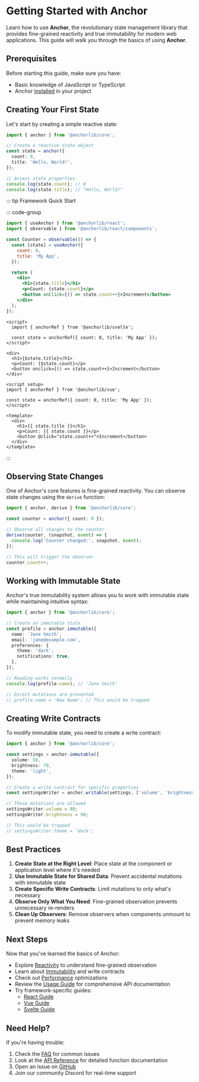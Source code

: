 # **Getting Started with Anchor**

Learn how to use **Anchor**, the revolutionary state management library that provides fine-grained reactivity and true
immutability for modern web applications. This guide will walk you through the basics of using **Anchor**.

## **Prerequisites**

Before starting this guide, make sure you have:

- Basic knowledge of JavaScript or TypeScript
- Anchor [installed](/installation) in your project

## **Creating Your First State**

Let's start by creating a simple reactive state:

```typescript
import { anchor } from '@anchorlib/core';

// Create a reactive state object
const state = anchor({
  count: 0,
  title: 'Hello, World!',
});

// Access state properties
console.log(state.count); // 0
console.log(state.title); // "Hello, World!"
```

::: tip Framework Quick Start

::: code-group

```jsx [React]
import { useAnchor } from '@anchorlib/react';
import { observable } from '@anchorlib/react/components';

const Counter = observable(() => {
  const [state] = useAnchor({
    count: 0,
    title: 'My App',
  });

  return (
    <div>
      <h1>{state.title}</h1>
      <p>Count: {state.count}</p>
      <button onClick={() => state.count++}>Increment</button>
    </div>
  );
});
```

```svelte [Svelte]
<script>
  import { anchorRef } from '@anchorlib/svelte';

  const state = anchorRef({ count: 0, title: 'My App' });
</script>

<div>
  <h1>{$state.title}</h1>
  <p>Count: {$state.count}</p>
  <button onclick={() => state.count++}>Increment</button>
</div>
```

```vue [Vue]
<script setup>
import { anchorRef } from '@anchorlib/vue';

const state = anchorRef({ count: 0, title: 'My App' });
</script>

<template>
  <div>
    <h1>{{ state.title }}</h1>
    <p>Count: {{ state.count }}</p>
    <button @click="state.count++">Increment</button>
  </div>
</template>
```

:::

## **Observing State Changes**

One of Anchor's core features is fine-grained reactivity. You can observe state changes using the `derive` function:

```typescript
import { anchor, derive } from '@anchorlib/core';

const counter = anchor({ count: 0 });

// Observe all changes to the counter
derive(counter, (snapshot, event) => {
  console.log('Counter changed:', snapshot, event);
});

// This will trigger the observer
counter.count++;
```

## **Working with Immutable State**

Anchor's true immutability system allows you to work with immutable state while maintaining intuitive syntax:

```typescript
import { anchor } from '@anchorlib/core';

// Create an immutable state
const profile = anchor.immutable({
  name: 'Jane Smith',
  email: 'jane@example.com',
  preferences: {
    theme: 'dark',
    notifications: true,
  },
});

// Reading works normally
console.log(profile.name); // 'Jane Smith'

// Direct mutations are prevented
// profile.name = 'New Name'; // This would be trapped
```

## **Creating Write Contracts**

To modify immutable state, you need to create a write contract:

```typescript
import { anchor } from '@anchorlib/core';

const settings = anchor.immutable({
  volume: 50,
  brightness: 70,
  theme: 'light',
});

// Create a write contract for specific properties
const settingsWriter = anchor.writable(settings, ['volume', 'brightness']);

// These mutations are allowed
settingsWriter.volume = 80;
settingsWriter.brightness = 90;

// This would be trapped
// settingsWriter.theme = 'dark';
```

## **Best Practices**

1. **Create State at the Right Level**: Place state at the component or application level where it's needed
2. **Use Immutable State for Shared Data**: Prevent accidental mutations with immutable state
3. **Create Specific Write Contracts**: Limit mutations to only what's necessary
4. **Observe Only What You Need**: Fine-grained observation prevents unnecessary re-renders
5. **Clean Up Observers**: Remove observers when components unmount to prevent memory leaks

## **Next Steps**

Now that you've learned the basics of Anchor:

- Explore [Reactivity](/reactivity) to understand fine-grained observation
- Learn about [Immutability](/immutability) and write contracts
- Check out [Performance](/performance) optimizations
- Review the [Usage Guide](/usage) for comprehensive API documentation
- Try framework-specific guides:
  - [React Guide](/react/getting-started)
  - [Vue Guide](/vue/getting-started)
  - [Svelte Guide](/svelte/getting-started)

## **Need Help?**

If you're having trouble:

1. Check the [FAQ](/faq) for common issues
2. Look at the [API Reference](/usage) for detailed function documentation
3. Open an issue on [GitHub](https://github.com/beerush-id/anchor/issues)
4. Join our community Discord for real-time support
